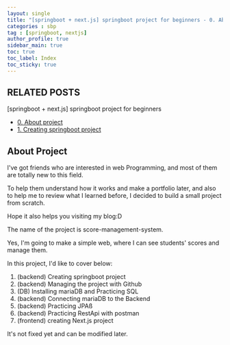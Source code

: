 ```yaml
---
layout: single
title: "[springboot + next.js] springboot project for beginners - 0. About project"
categories : sbp
tag : [springboot, nextjs]
author_profile: true
sidebar_main: true
toc: true
toc_label: Index
toc_sticky: true
---
```

## RELATED POSTS  
[springboot + next.js] springboot project for beginners 

- [0. About project](https://iamhmin.github.io/sbp/sbp-1/) 
- [1. Creating springboot project](https://iamhmin.github.io/sbp/sbp-2/) 


## About Project
I've got friends who are interested in web Programming, and most of them are totally new to this field. 

To help them understand how it works and make a portfolio later, and also to help me to review what I learned before, I decided to build a small project from scratch. 

Hope it also helps you visiting my blog:D

The name of the project is score-management-system. 

Yes, I'm going to make a simple web, where I can see students' scores and manage them. 

In this project, I'd like to cover below:


1. (backend) Creating springboot project
2. (backend) Managing the project with Github
3. (DB) Installing mariaDB and Practicing SQL
4. (backend) Connecting mariaDB to the Backend
5. (backend) Practicing JPAß
6. (backend) Practicing RestApi with postman
7. (frontend) creating Next.js project


It's not fixed yet and can be modified later.

